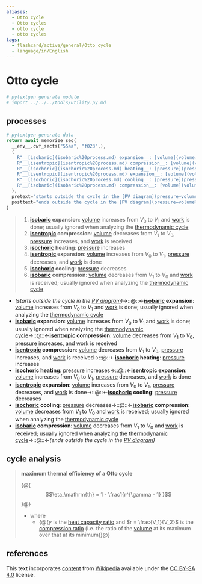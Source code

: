 ```yaml
---
aliases:
  - Otto cycle
  - Otto cycles
  - otto cycle
  - otto cycles
tags:
  - flashcard/active/general/Otto_cycle
  - language/in/English
---
```


# Otto cycle

```Python
# pytextgen generate module
# import ../../../tools/utility.py.md
```

## processes

```Python
# pytextgen generate data
return await memorize_seq(
  __env__.cwf_sects("55aa", "f023",),
  (
    R"__[isobaric](isobaric%20process.md) expansion__: [volume](volume.md) increases from $V_0$ to $V_1$ and [work](work%20(physics).md) is done; usually ignored when analyzing the [thermodynamic cycle](thermodynamic%20cycle.md)",
    R"__[isentropic](isentropic%20process.md) compression__: [volume](volume.md) decreases from $V_1$ to $V_0$, [pressure](pressure.md) increases, and [work](work%20(physics).md) is received",
    R"__[isochoric](isochoric%20process.md) heating__: [pressure](pressure.md) increases",
    R"__[isentropic](isentropic%20process.md) expansion__: [volume](volume.md) increases from $V_0$ to $V_1$, [pressure](pressure.md) decreases, and [work](work%20(physics).md) is done",
    R"__[isochoric](isochoric%20process.md) cooling__: [pressure](pressure.md) decreases",
    R"__[isobaric](isobaric%20process.md) compression__: [volume](volume.md) decreases from $V_1$ to $V_0$ and [work](work%20(physics).md) is received; usually ignored when analyzing the [thermodynamic cycle](thermodynamic%20cycle.md)",
  ),
  pretext="starts outside the cycle in the [PV diagram](pressure–volume%20diagram.md)",
  posttext="ends outside the cycle in the [PV diagram](pressure–volume%20diagram.md)",
)
```

<!--pytextgen generate section="55aa"--><!-- The following content is generated at 2023-12-19T20:25:01.121772+08:00. Any edits will be overridden! -->

> 1. __[isobaric](isobaric%20process.md) expansion__: [volume](volume.md) increases from $V_0$ to $V_1$ and [work](work%20(physics).md) is done; usually ignored when analyzing the [thermodynamic cycle](thermodynamic%20cycle.md)
> 2. __[isentropic](isentropic%20process.md) compression__: [volume](volume.md) decreases from $V_1$ to $V_0$, [pressure](pressure.md) increases, and [work](work%20(physics).md) is received
> 3. __[isochoric](isochoric%20process.md) heating__: [pressure](pressure.md) increases
> 4. __[isentropic](isentropic%20process.md) expansion__: [volume](volume.md) increases from $V_0$ to $V_1$, [pressure](pressure.md) decreases, and [work](work%20(physics).md) is done
> 5. __[isochoric](isochoric%20process.md) cooling__: [pressure](pressure.md) decreases
> 6. __[isobaric](isobaric%20process.md) compression__: [volume](volume.md) decreases from $V_1$ to $V_0$ and [work](work%20(physics).md) is received; usually ignored when analyzing the [thermodynamic cycle](thermodynamic%20cycle.md)

<!--/pytextgen-->

<!--pytextgen generate section="f023"--><!-- The following content is generated at 2024-01-04T20:17:52.283870+08:00. Any edits will be overridden! -->

- _(starts outside the cycle in the [PV diagram](pressure–volume%20diagram.md))_→::@::←__[isobaric](isobaric%20process.md) expansion__: [volume](volume.md) increases from $V_0$ to $V_1$ and [work](work%20(physics).md) is done; usually ignored when analyzing the [thermodynamic cycle](thermodynamic%20cycle.md)
- __[isobaric](isobaric%20process.md) expansion__: [volume](volume.md) increases from $V_0$ to $V_1$ and [work](work%20(physics).md) is done; usually ignored when analyzing the [thermodynamic cycle](thermodynamic%20cycle.md)→::@::←__[isentropic](isentropic%20process.md) compression__: [volume](volume.md) decreases from $V_1$ to $V_0$, [pressure](pressure.md) increases, and [work](work%20(physics).md) is received
- __[isentropic](isentropic%20process.md) compression__: [volume](volume.md) decreases from $V_1$ to $V_0$, [pressure](pressure.md) increases, and [work](work%20(physics).md) is received→::@::←__[isochoric](isochoric%20process.md) heating__: [pressure](pressure.md) increases
- __[isochoric](isochoric%20process.md) heating__: [pressure](pressure.md) increases→::@::←__[isentropic](isentropic%20process.md) expansion__: [volume](volume.md) increases from $V_0$ to $V_1$, [pressure](pressure.md) decreases, and [work](work%20(physics).md) is done
- __[isentropic](isentropic%20process.md) expansion__: [volume](volume.md) increases from $V_0$ to $V_1$, [pressure](pressure.md) decreases, and [work](work%20(physics).md) is done→::@::←__[isochoric](isochoric%20process.md) cooling__: [pressure](pressure.md) decreases
- __[isochoric](isochoric%20process.md) cooling__: [pressure](pressure.md) decreases→::@::←__[isobaric](isobaric%20process.md) compression__: [volume](volume.md) decreases from $V_1$ to $V_0$ and [work](work%20(physics).md) is received; usually ignored when analyzing the [thermodynamic cycle](thermodynamic%20cycle.md)
- __[isobaric](isobaric%20process.md) compression__: [volume](volume.md) decreases from $V_1$ to $V_0$ and [work](work%20(physics).md) is received; usually ignored when analyzing the [thermodynamic cycle](thermodynamic%20cycle.md)→::@::←_(ends outside the cycle in the [PV diagram](pressure–volume%20diagram.md))_

<!--/pytextgen-->

## cycle analysis

> __maximum thermal efficiency of a Otto cycle__
>
> {@{$$\eta_\mathrm{th} = 1 - \frac1{r^{\gamma - 1} }$$}@}
>
> - where
>   - {@{$\gamma$ is the [heat capacity ratio](heat%20capacity%20ratio.md) and $r = \frac{V_1}{V_2}$ is the [compression ratio](compression%20ratio.md) (i.e. the ratio of the [volume](volume.md) at its maximum over that at its minimum)}@}

## references

This text incorporates [content](https://en.wikipedia.org/wiki/Otto_cycle) from [Wikipedia](Wikipedia.md) available under the [CC BY-SA 4.0](https://creativecommons.org/licenses/by-sa/4.0/) license.
